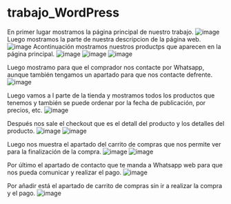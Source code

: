 # trabajo_WordPress
En primer lugar mostramos la página principal de nuestro trabajo.
![image](https://user-images.githubusercontent.com/125710160/234970577-39fe5147-9c01-427a-b9e4-6a58cc0136d5.png)
Luego  mostramos la parte de nuestra descripcion de la página web.
![image](https://user-images.githubusercontent.com/125710160/234970784-b2a54706-d7fe-40f9-a432-a75c7a85a9dc.png)
Acontinuación mostramos nuestros productps que aparecen en la página principal.
![image](https://user-images.githubusercontent.com/125710160/234971185-4164578b-2d42-488a-a0f6-8fdc671515b8.png)
![image](https://user-images.githubusercontent.com/125710160/234971251-6d61c3a9-73e2-4ba2-85c8-4c8d770a06dc.png)
![image](https://user-images.githubusercontent.com/125710160/234971311-49203ac3-5e60-43d8-8886-ac818e47a541.png)

Luego mostramo para que  el comprador nos contacte por Whatsapp,  aunque también tengamos un apartado para que nos contacte defrente.
![image](https://user-images.githubusercontent.com/125710160/234973160-7f0690e5-a27c-47ee-85a4-26faef9139a6.png)

Luego vamos a l parte de la tienda y mostramos todos los productos que tenemos y también se puede  ordenar  por la fecha de publicación, por precios, etc.
![image](https://user-images.githubusercontent.com/125710160/234974097-5d6f3bad-8a1f-48e9-aa0e-881644bc10a3.png)

Después nos sale el checkout  que  es el detall  del producto y los detalles del producto.
![image](https://user-images.githubusercontent.com/125710160/234974851-9bd952e3-e098-462b-86d8-2b6905bfc9f3.png)
![image](https://user-images.githubusercontent.com/125710160/234974930-be6f20c7-a65f-459b-8d9a-13b0900951bd.png)

Luego nos muestra el  apartado del carrito de compras  que nos permite ver para la finalización de la compra.
![image](https://user-images.githubusercontent.com/125710160/234975483-3d9ae648-7bab-4da8-83ad-1c50f4d0ea5a.png)
![image](https://user-images.githubusercontent.com/125710160/234975606-ab1681d1-11c5-4b3d-91f9-cb6cd3f2c777.png)

Por último el apartado de contacto que te manda a Whatsapp web para que  nos pueda comunicar y realizar el pago.
![image](https://user-images.githubusercontent.com/125710160/234976060-ee2f18ae-9cf1-40b3-b694-7a83a94359fc.png)

Por añadir está el apartado de carrito de compras sin ir a realizar la compra y el pago.
![image](https://user-images.githubusercontent.com/125710160/234976237-bda7337f-1f50-44d2-8bba-46bf0a89f175.png)
